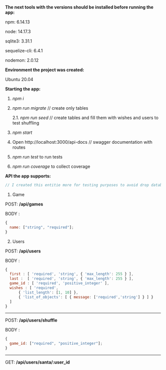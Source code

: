 **The next tools with the versions should be installed before running the app:**

npm: 6.14.13

node: 14.17.3

sqlite3: 3.31.1

sequelize-cli: 6.4.1

nodemon: 2.0.12

**Environment the project was created:**

Ubuntu 20.04

**Starting the app:**

1. *npm i*
2. *npm run migrate* // create only tables

   2.1. *npm run seed* // create tables and fill them with wishes and users to test shuffling

3. *npm start*
4. Open http://localhost:3000/api-docs // swagger documentation with routes
5. *npm run test* to run tests 
6. *npm run coverage* to collect coverage


**API the app supports:**

```js
// I created this entitie more for testing purposes to avoid drop database everytime I need to test shuffling
```

1. Game

POST: **/api/games**

BODY :

```js
{
  name: ["string", "required"];
}
```

2. Users

POST: **/api/users**

BODY :

```js
{
  first : [ 'required', 'string', { 'max_length': 255 } ],
  last :  [ 'required', 'string', { 'max_length': 255 } ],
  game_id : [ 'required', 'positive_integer' ],
  wishes : [ 'required',  
      { 'list_length': [1, 10] },
      { 'list_of_objects': [ { message: ['required','string'] } ] }
  ]
}
```

---

POST: **/api/users/shuffle**

BODY :

```js
{
  game_id: ["required", "positive_integer"];
}
```

---

GET: **/api/users/santa/:user_id**
